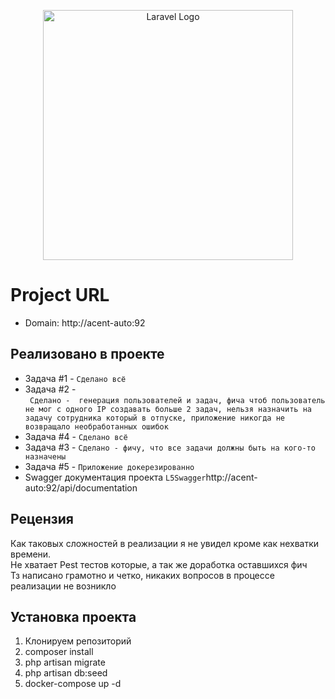 <p align="center"><a href="https://laravel.com" target="_blank"><img src="https://raw.githubusercontent.com/laravel/art/master/logo-lockup/5%20SVG/2%20CMYK/1%20Full%20Color/laravel-logolockup-cmyk-red.svg" width="400" alt="Laravel Logo"></a></p>

# Project URL
- Domain: http://acent-auto:92

## Реализовано в проекте 

- Задача #1 - ```Сделано всё```
- Задача #2 - <br> ``` Cделано -  генерация пользователей и задач, фича чтоб пользователь не мог с одного IP создавать больше 2 задач, нельзя назначить на задачу сотрудника который в отпуске, приложение никогда не возвращало необработанных ошибок```
- Задача #4 - ```Сделано всё```
- Задача #3 - ```Сделано - фичу, что все задачи должны быть на кого-то назначены```
- Задача #5 - ```Приложение докерезированно```
- Swagger документация проекта ``L5Swagger``http://acent-auto:92/api/documentation

## Рецензия 

Как таковых сложностей в реализации я не увидел кроме как нехватки времени.<br>
Не хватает Pest тестов которые, а так же доработка оставшихся фич<br>
Тз написано грамотно и четко, никаких вопросов в процессе реализации не возникло

## Установка проекта

1. Клонируем репозиторий
2. composer install 
3. php artisan migrate
4. php artisan db:seed
5. docker-compose up -d


